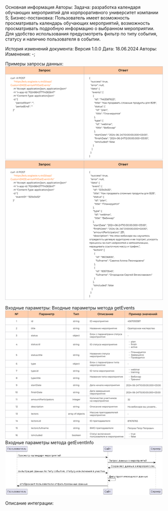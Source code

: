 Основная информация 
Авторы: 
Задача: разработка календаря обучающих мероприятий для корпроративного университет компании S;
Бизнес-постановка: Пользователь имеет возможность просматривать календарь обучающих мероприятий, возможность просматривать подробную информацию о выбранном мероприятии. Для удобство использования предусмотреть фильтр по типу события, статусу и наличию пользователя в событии.

История изменений документа:
Версия 1.0.0
Дата: 18.06.2024
Авторы:
Изменения: -;

Примеры запросы данных: 
![alt text](image-1.png)
![alt text](image.png)

Входные параметры:
Входные параметры метода getEvents
![alt text](image-3.png)
Входные параметры метода getEventInfo
![alt text](image-4.png)

Описание интеграции:
